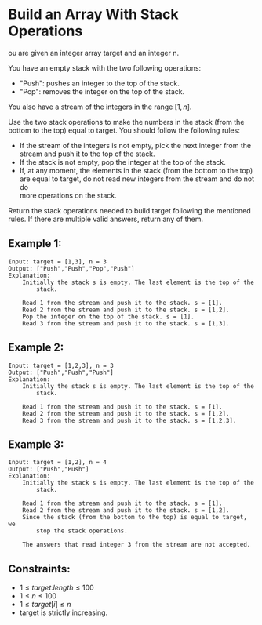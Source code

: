 # Build an Array With Stack Operations
ou are given an integer array target and an integer n.

You have an empty stack with the two following operations:

* "Push": pushes an integer to the top of the stack.
* "Pop": removes the integer on the top of the stack.

You also have a stream of the integers in the range $[1, n]$.

Use the two stack operations to make the numbers in the stack (from the  
bottom to the top) equal to target. You should follow the following rules:

* If the stream of the integers is not empty, pick the next integer from the  
stream and push it to the top of the stack.
* If the stack is not empty, pop the integer at the top of the stack.
* If, at any moment, the elements in the stack (from the bottom to the top)  
are equal to target, do not read new integers from the stream and do not do  
more operations on the stack.

Return the stack operations needed to build target following the mentioned  
rules. If there are multiple valid answers, return any of them.

 

## Example 1:

    Input: target = [1,3], n = 3
    Output: ["Push","Push","Pop","Push"]
    Explanation: 
        Initially the stack s is empty. The last element is the top of the  
            stack.

        Read 1 from the stream and push it to the stack. s = [1].
        Read 2 from the stream and push it to the stack. s = [1,2].
        Pop the integer on the top of the stack. s = [1].
        Read 3 from the stream and push it to the stack. s = [1,3].

## Example 2:

    Input: target = [1,2,3], n = 3
    Output: ["Push","Push","Push"]
    Explanation: 
        Initially the stack s is empty. The last element is the top of the  
            stack.

        Read 1 from the stream and push it to the stack. s = [1].
        Read 2 from the stream and push it to the stack. s = [1,2].
        Read 3 from the stream and push it to the stack. s = [1,2,3].
        
## Example 3:

    Input: target = [1,2], n = 4
    Output: ["Push","Push"]
    Explanation: 
        Initially the stack s is empty. The last element is the top of the  
            stack.

        Read 1 from the stream and push it to the stack. s = [1].
        Read 2 from the stream and push it to the stack. s = [1,2].
        Since the stack (from the bottom to the top) is equal to target, we  
            stop the stack operations.

        The answers that read integer 3 from the stream are not accepted.

 

## Constraints:

* $1 \le target.length \le 100$
* $1 \le n \le 100$
* $1 \le target[i] \le n$
* target is strictly increasing.
